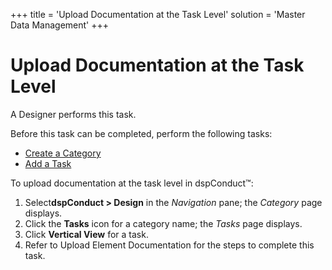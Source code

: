+++
title = 'Upload Documentation at the Task Level'
solution = 'Master Data Management'
+++

# Upload Documentation at the Task Level

A Designer performs this task.

Before this task can be completed, perform the following tasks:

  - [Create a Category](Create_a_Category.htm)
  - [Add a Task](Add_a_Task.htm)

To upload documentation at the task level in dspConduct™:

1.  Select<span style="font-weight: bold;">dspConduct </span>**\>
    Design** in the *Navigation* pane; the *Category* page displays.
2.  Click the **Tasks** icon for a category name; the *Tasks* page
    displays.
3.  Click **Vertical View** for a task.
4.  Refer to
    <span id="Upload Element Documentation" class="popUpLink">Upload
    Element Documentation</span> for the steps to complete this task.
